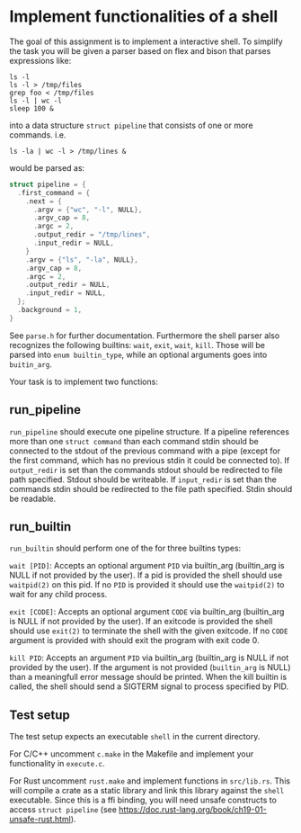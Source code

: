 # Implement functionalities of a shell

The goal of this assignment is to implement a interactive shell.  To simplify
the task you will be given a parser based on flex and bison that parses
expressions like:

``` console
ls -l
ls -l > /tmp/files
grep foo < /tmp/files
ls -l | wc -l
sleep 100 &
```


into a data structure `struct pipeline` that consists of one or more commands.
i.e.

``` console
ls -la | wc -l > /tmp/lines &
```

would be parsed as:

```c
struct pipeline = {
  .first_command = {
    .next = {
      .argv = {"wc", "-l", NULL},
      .argv_cap = 8,
      .argc = 2,
      .output_redir = "/tmp/lines",
      .input_redir = NULL,
    }
    .argv = {"ls", "-la", NULL},
    .argv_cap = 8,
    .argc = 2,
    .output_redir = NULL,
    .input_redir = NULL,
  };
  .background = 1,
}
```

See `parse.h` for further documentation. Furthermore the shell parser also
recognizes the following builtins: `wait`, `exit`, `wait`, `kill`. Those will be
parsed into `enum builtin_type`, while an optional arguments goes into
`buitin_arg`.

Your task is to implement two functions:

## run_pipeline

`run_pipeline` should execute one pipeline structure. If a pipeline references
more than one `struct command` than each command stdin should be connected to the
stdout of the previous command with a pipe (except for the first command, which
has no previous stdin it could be connected to).
If `output_redir` is set than the commands stdout should be redirected to file
path specified. Stdout should be writeable.
If `input_redir` is set than the commands stdin should be redirected to the file
path specified. Stdin should be readable.

## run_builtin

`run_builtin` should perform one of the for three builtins types:

`wait [PID]`: Accepts an optional argument `PID` via builtin_arg (builtin_arg is
NULL if not provided by the user). If a pid is provided the shell should use
`waitpid(2)` on this pid.  If no `PID` is provided it should use the
`waitpid(2)` to wait for any child process.

`exit [CODE]`: Accepts an optional argument `CODE` via builtin_arg (builtin_arg
is NULL if not provided by the user). If an exitcode is provided the shell
should use `exit(2)` to terminate the shell with the given exitcode. If no
`CODE` argument is provided with should exit the program with exit code 0.

`kill PID`: Accepts an argument `PID` via builtin_arg (builtin_arg is NULL if not provided by the user). 
If the argument is not provided (`builtin_arg` is NULL) than a meaningfull error message should be printed.
When the kill builtin is called, the shell should send a SIGTERM signal to process specified by PID.


## Test setup

The test setup expects an executable `shell` in the current directory.

For C/C++ uncomment `c.make` in the Makefile and implement your functionality in `execute.c`.

For Rust uncomment `rust.make` and implement functions in `src/lib.rs`. This
will compile a crate as a static library and link this library against the
`shell` executable. Since this is a ffi binding, you will need unsafe constructs
to access `struct pipeline` (see https://doc.rust-lang.org/book/ch19-01-unsafe-rust.html).
